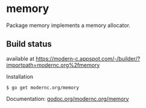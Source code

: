 # memory

Package memory implements a memory allocator.

## Build status

available at https://modern-c.appspot.com/-/builder/?importpath=modernc.org%2fmemory

Installation

    $ go get modernc.org/memory

Documentation: [godoc.org/modernc.org/memory](http://godoc.org/modernc.org/memory)
